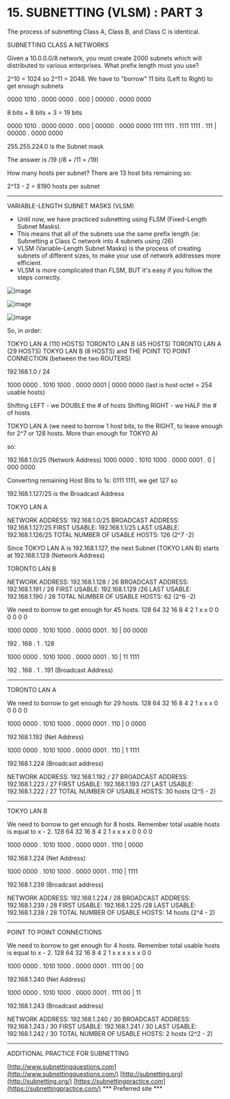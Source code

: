 # 15. SUBNETTING (VLSM) : PART 3

The process of subnetting Class A, Class B, and Class C is identical.

SUBNETTING CLASS A NETWORKS

Given a 10.0.0.0/8 network, you must create 2000 subnets which will distributed to various enterprises. What prefix length must you use?

2^10 = 1024 so 2^11 = 2048. We have to "borrow" 11 bits (Left to Right) to get enough subnets

0000 1010 . 0000 0000 . 000 | 00000 . 0000 0000

8 bits + 8 bits + 3 = 19 bits

0000 1010 . 0000 0000 . 000 | 00000 . 0000 0000
1111 1111 . 1111 1111 . 111 | 00000 . 0000 0000

255.255.224.0 is the Subnet mask

The answer is /19 (/8 + /11 = /19)

How many hosts per subnet? There are 13 host bits remaining so:

2^13 - 2 = 8190 hosts per subnet

---

VARIABLE-LENGTH SUBNET MASKS (VLSM)

- Until now, we have practiced subnetting using FLSM (Fixed-Length Subnet Masks).
- This means that all of the subnets use the same prefix length (ie: Subnetting a Class C network into 4 subnets using /26)
- VLSM (Variable-Length Subnet Masks) is the process of creating subnets of different sizes, to make your use of network addresses more efficient.
- VLSM is more complicated than FLSM, BUT it's easy if you follow the steps correctly.

![image](https://github.com/psaumur/CCNA/assets/106411237/30a08f93-796a-4fe9-854e-58af0bcbd69b)

![image](https://github.com/psaumur/CCNA/assets/106411237/ad7d7ac0-5e00-4662-8192-f7f9db86f1d9)

![image](https://github.com/psaumur/CCNA/assets/106411237/dc006342-4bd9-40d4-b1c5-9ac7a670ed96)


So, in order:

TOKYO LAN A (110 HOSTS)
TORONTO LAN B (45 HOSTS)
TORONTO LAN A (29 HOSTS)
TOKYO LAN B (8 HOSTS)
and
THE POINT TO POINT CONNECTION (between the two ROUTERS)

192.168.1.0 / 24

1000 0000 . 1010 1000 . 0000 0001 | 0000 0000  (last is host octet = 254 usable hosts)

Shifting LEFT - we DOUBLE the # of hosts
Shifting RIGHT - we HALF the # of hosts

TOKYO LAN A (we need to borrow 1 host bits, to the RIGHT, to leave enough for 2^7 or 128 hosts. More than enough for TOKYO A)

so:

192.168.1.0/25 (Network Address)
1000 0000 . 1010 1000 . 0000 0001 . 0 | 000 0000

Converting remaining Host Bits to 1s:
0111 1111, we get 127 so

192.168.1.127/25 is the Broadcast Address

TOKYO LAN A

NETWORK ADDRESS: 192.168.1.0/25
BROADCAST ADDRESS: 192.168.1.127/25
FIRST USABLE: 192.168.1.1/25
LAST USABLE: 192.168.1.126/25
TOTAL NUMBER OF USABLE HOSTS: 126 (2^7 -2)

Since TOKYO LAN A is 192.168.1.127, the next Subnet (TOKYO LAN B) starts at 192.168.1.128 (Network Address)

TORONTO LAN B

NETWORK ADDRESS: 192.168.1.128 / 26
BROADCAST ADDRESS: 192.168.1.191 / 26
FIRST USABLE: 192.168.1.129 /26
LAST USABLE: 192.168.1.190 / 26
TOTAL NUMBER OF USABLE HOSTS: 62 (2^6 -2)

We need to borrow to get enough for 45 hosts.
128 64 32  16  8  4  2  1
x  x  0   0  0  0  0  0

1000 0000 . 1010 1000 . 0000 0001 . 10 | 00 0000

192 . 168 . 1 . 128

1000 0000 . 1010 1000 . 0000 0001 . 10 | 11 1111

192 . 168 . 1 . 191 (Broadcast Address)

---

TORONTO LAN A

We need to borrow to get enough for 29 hosts.
128 64 32  16  8  4  2  1
x  x  x   0  0  0  0  0

1000 0000 . 1010 1000 . 0000 0001 . 110 | 0 0000

192.168.1.192 (Net Address)

1000 0000 . 1010 1000 . 0000 0001 . 110 | 1 1111

192.168.1.224 (Broadcast address)

NETWORK ADDRESS: 192.168.1.192 / 27
BROADCAST ADDRESS: 192.168.1.223 / 27
FIRST USABLE: 192.168.1.193 /27
LAST USABLE: 192.168.1.222 / 27
TOTAL NUMBER OF USABLE HOSTS: 30 hosts (2^5 - 2)

---

TOKYO LAN B

We need to borrow to get enough for 8 hosts. Remember total usable hosts is equal to x - 2.
128 64 32  16  8  4  2  1
x  x  x   x  0  0  0  0

1000 0000 . 1010 1000 . 0000 0001 . 1110 | 0000

192.168.1.224 (Net Address)

1000 0000 . 1010 1000 . 0000 0001 . 1110 | 1111

192.168.1.239 (Broadcast address)

NETWORK ADDRESS: 192.168.1.224 / 28
BROADCAST ADDRESS: 192.168.1.239 / 28
FIRST USABLE: 192.168.1.225 /28
LAST USABLE: 192.168.1.238 / 28
TOTAL NUMBER OF USABLE HOSTS: 14 hosts (2^4 - 2)

---

POINT TO POINT CONNECTIONS

We need to borrow to get enough for 4 hosts. Remember total usable hosts is equal to x - 2.
128 64 32  16  8  4  2  1
x  x  x   x  x  x  0  0

1000 0000 . 1010 1000 . 0000 0001 . 1111 00 | 00

192.168.1.240 (Net Address)

1000 0000 . 1010 1000 . 0000 0001 . 1111 00 | 11

192.168.1.243 (Broadcast address)

NETWORK ADDRESS: 192.168.1.240 / 30
BROADCAST ADDRESS: 192.168.1.243 / 30
FIRST USABLE: 192.168.1.241 / 30
LAST USABLE: 192.168.1.242 / 30
TOTAL NUMBER OF USABLE HOSTS: 2 hosts (2^2 - 2)

---

ADDITIONAL PRACTICE FOR SUBNETTING

[http://www.subnettingquestions.com](http://www.subnettingquestions.com/)
[http://subnetting.org](http://subnetting.org/)
[https://subnettingpractice.com](https://subnettingpractice.com/) *** Preferred site ***
